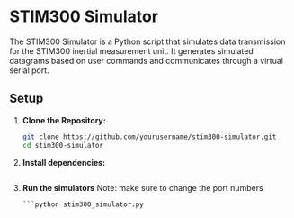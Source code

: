 # STIM300 Simulator

The STIM300 Simulator is a Python script that simulates data transmission for the STIM300 inertial measurement unit. It generates simulated datagrams based on user commands and communicates through a virtual serial port.

## Setup

1. **Clone the Repository:**
   ```bash
   git clone https://github.com/yourusername/stim300-simulator.git
   cd stim300-simulator
2. **Install dependencies:**
    ```pip install -r requirements.txt
3. **Run the simulators**
    Note: make sure to change the port numbers 
    ```datagram.py
    ```python stim300_simulator.py